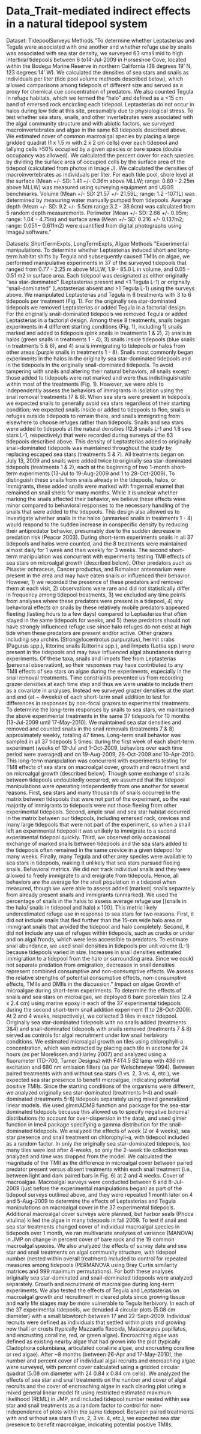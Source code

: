 # Data_Trait-mediated indirect effects in a natural tidepool system

Dataset: TidepoolSurveys
Methods
"To determine whether Leptasterias and Tegula were associated with one another and whether refuge use by snails was associated with sea star density, we surveyed 63 small mid to high intertidal tidepools between 6 to14-Jul-2009 in Horseshoe Cove, located within the Bodega Marine Reserve in northern California (38 degrees 19’ N, 123 degrees 14’ W). We calculated the densities of sea stars and snails as individuals per liter (tide pool volume methods described below), which allowed comparisons among tidepools of different size and served as a proxy for chemical cue concentration of predators. We also counted Tegula in refuge habitats, which we termed the “halo” and defined as a <15 cm band of emersed rock encircling each tidepool. Leptasterias do not occur in halos during low tide at this site, presumably due to physiological stress. 
To test whether sea stars, snails, and other invertebrates were associated with the algal community structure and with abiotic factors, we surveyed macroinvertebrates and algae in the same 63 tidepools described above. We estimated cover of common macroalgal species by placing a large gridded quadrat (1 x 1.5 m with 2 x 2 cm cells) over each tidepool and tallying cells >50% occupied by a given species or bare space (double occupancy was allowed). We calculated the percent cover for each species by dividing the surface area of occupied cells by the surface area of the tidepool (calculated from photos in Image J). We calculated the densities of macroinvertebrates as individuals per liter. For each tide pool, shore level at the surface (Mean +/- SD: 1.41 +/- 0.36m above MLLW; range: 0.60 - 2.25m above MLLW) was measured using surveying equipment and USGS benchmarks. Volume (Mean +/- SD: 21.57 +/- 21.59L; range: 1.2 -107.1L) was determined by measuring water manually pumped from tidepools. Average depth (Mean +/- SD: 9.2 +/- 5.5cm range:3.2 - 38.6cm) was calculated from 5 random depth measurements. Perimeter (Mean +/- SD: 2.66 +/- 0.95m; range: 1.04 - 4.75m) and surface area (Mean +/- SD: 0.216 +/- 0.137m2; range: 0.051 – 0.611m2) were quantified from digital photographs using ImageJ software."

Datasets: ShortTermExpts, LongTermExpts, Algae
Methods
"Experimental manipulations. To determine whether Leptasterias induced short and long-term habitat shifts by Tegula and subsequently caused TMIIs on algae, we performed manipulative experiments in 37 of the surveyed tidepools that ranged from 0.77 - 2.25 m above MLLW, 1.9 - 85.0 L in volume, and 0.05 - 0.51 m2 in surface area. Each tidepool was designated as either originally “sea star-dominated” (Leptasterias present and <1 Tegula L-1) or originally “snail-dominated” (Leptasterias absent and >1 Tegula L-1) using the surveys above. We manipulated Leptasterias and Tegula in 8 treatments with 3 to 6 tidepools per treatment (Fig. 1). For the originally sea star-dominated tidepools we removed Leptasterias or added Tegula in a factorial design. For the originally snail-dominated tidepools we removed Tegula or added Leptasterias in a factorial design. Among these 8 treatments, snails began experiments in 4 different starting conditions (Fig. 1), including 1) snails marked and added to tidepools (pink snails in treatments 1 & 2), 2) snails in halos (green snails in treatments 1 - 4), 3) snails inside tidepools (blue snails in treatments 5 & 6), and 4) snails immigrating to tidepools or halos from other areas (purple snails in treatments 1 - 8). Snails most commonly began experiments in the halos in the originally sea star-dominated tidepools and in the tidepools in the originally snail-dominated tidepools. To avoid tampering with snails and altering their natural behaviors, all snails except those added to tidepools were not marked and were thus indistinguishable within most of the treatments (Fig. 1). However, we were able to independently assess the behaviors of immigrants in isolation using the snail removal treatments (7 & 8). When sea stars were present in tidepools, we expected snails to generally avoid sea stars regardless of their starting condition; we expected snails inside or added to tidepools to flee, snails in refuges outside tidepools to remain there, and snails immigrating from elsewhere to choose refuges rather than tidepools. 
Snails and sea stars were added to tidepools at the natural densities (12.8 snails L-1 and 1.8 sea stars L-1, respectively) that were recorded during surveys of the 63 tidepools described above. This density of Leptasterias added to originally snail-dominated tidepools was maintained throughout the study by replacing escaped sea stars (treatments 5 & 7). All treatments began on July 13, 2009 and snails were added twice to originally sea star-dominated tidepools (treatments 1 & 2), each at the beginning of two 1-month short-term experiments (13-Jul to 19-Aug-2009 and 1 to 28-Oct-2009). To distinguish these snails from snails already in the tidepools, halos, or immigrants, these added snails were marked with fingernail enamel that remained on snail shells for many months. While it is unclear whether marking the snails affected their behavior, we believe these effects were minor compared to behavioral responses to the necessary handling of the snails that were added to the tidepools. This design also allowed us to investigate whether snails in the halos (unmarked snails in treatments 1 - 4) would respond to the sudden increase in conspecific density by reducing their antipredator behavior, presumably due to the sudden decrease in predation risk (Peacor 2003).
During short-term experiments snails in all 37 tidepools and halos were counted, and the 8 treatments were maintained almost daily for 1 week and then weekly for 3 weeks. The second short-term manipulation was concurrent with experiments testing TMII effects of sea stars on microalgal growth (described below). Other predators such as Pisaster ochraceus, Cancer productus, and Romaleon antennarium were present in the area and may have eaten snails or influenced their behavior. However, 1) we recorded the presence of these predators and removed them at each visit, 2) observations were rare and did not statistically differ in frequency among tidepool treatments, 3) we excluded any time points from analyses where these predators were present in a tidepool, 4) any behavioral effects on snails by these relatively mobile predators appeared fleeting (lasting hours to a few days)  compared to Leptasterias that often stayed in the same tidepools for weeks, and 5) these predators should not have strongly influenced refuge use since halo refuges do not exist at high tide when these predators are present and/or active. Other grazers including sea urchins (Strongylocentrotus purpuratus), hermit crabs (Pagurus spp.), littorine snails (Littorina spp.), and limpets (Lottia spp.) were present in the tidepools and may have influenced algal abundances during experiments. Of these taxa, snails and limpets flee from Leptasterias (personal observation), so their responses may have contributed to any TMII effects of sea stars on algae during the experiments, especially in the snail removal treatments. Time constraints prevented us from recording grazer densities at each time step and thus we were unable to include them as a covariate in analyses. Instead we surveyed grazer densities at the start and end (at ~ 4weeks) of each short-term snail addition to test for differences in responses by non-focal grazers to experimental treatments.
To determine the long-term responses by snails to sea stars, we maintained the above experimental treatments in the same 37 tidepools for 10 months (13-Jul-2009 until 17-May-2010). We maintained sea star densities and removed and counted snails in the snail removals (treatments 7 & 8) approximately weekly, totaling 47 times. Long-term snail behavior was sampled in all 37 tidepools 5 times: during the first week of each short-term experiment (weeks of 13-Jul and 1-Oct-2009, behaviors over each time period were averaged) and on 19-Aug-2009, 28-Oct-2009 and 10-Apr-2010. This long-term manipulation was concurrent with experiments testing for TMII effects of sea stars on macroalgal cover, growth and recruitment and on microalgal growth (described below). 
Though some exchange of snails between tidepools undoubtedly occurred, we assumed that the tidepool manipulations were operating independently from one another for several reasons. First, sea stars and many thousands of snails occurred in the matrix between tidepools that were not part of the experiment, so the vast majority of immigrants to tidepools were not those fleeing from other experimental tidepools. Second, ample snail and sea star habitat occurred in the matrix between our tidepools, including emersed rock, crevices and many large tidepools that were not part of the experiment, so when a snail left an experimental tidepool it was unlikely to immigrate to a second experimental tidepool quickly. Third, we observed only occasional exchange of marked snails between tidepools and the sea stars added to the tidepools often remained in the same crevice in a given tidepool for many weeks. Finally, many Tegula and other prey species were available to sea stars in tidepools, making it unlikely that sea stars pursued fleeing snails. 
Behavioral metrics. We did not track individual snails and they were allowed to freely immigrate to and emigrate from tidepools. Hence, all behaviors are the average for the snail population in a tidepool when measured, though we were able to assess added (marked) snails separately from already present snails and immigrants (unmarked). We used the percentage of snails in the halos to assess average refuge use [(snails in the halo/ snails in tidepool and halo) x 100]. This metric likely underestimated refuge use in response to sea stars for two reasons. First, it did not include snails that fled further than the 15-cm wide halo area or immigrant snails that avoided the tidepool and halo completely. Second, it did not include any use of refuges within tidepools, such as cracks or under and on algal fronds, which were less accessible to predators. To estimate snail abundance, we used snail densities in tidepools per unit volume (L-1) because tidepools varied in size. Increases in snail densities estimated immigration to a tidepool from the halo or surrounding area. Since we could not separate predation from emigration, decreases in snail densities represent combined consumptive and non-consumptive effects. We assess the relative strengths of potential consumptive effects, non-consumptive effects, TMIIs and DMIIs in the discussion."
Impact on algae
Growth of microalgae during short-term experiments. To determine the effects of snails and sea stars on microalgae, we deployed 6 bare porcelain tiles (2.4 x 2.4 cm) using marine epoxy in each of the 37 experimental tidepools during the second short-term snail addition experiment (1 to 28-Oct-2009). At 2 and 4 weeks, respectively), we collected 3 tiles in each tidepool. Originally sea star-dominated tidepools with no snails added (treatments 3&4) and snail-dominated tidepools with snails removed (treatments 7 & 8) served as controls for algal recruitment under low snail herbivory conditions. We estimated microalgal growth on tiles using chlorophyll-a concentration, which was extracted by placing each tile in acetone for 24 hours (as per Morelissen and Harley 2007) and analyzed using a fluorometer (TD-700, Turner Designs) with F4T4.5 B2 lamp with 436 nm excitation and 680 nm emission filters (as per Welschmeyer 1994). Between paired treatments with and without sea stars (1 vs. 2, 3 vs. 4, etc.), we expected sea star presence to benefit microalgae, indicating potential positive TMIIs.
Since the starting conditions of the organisms were different, we analyzed originally sea star-dominated (treatments 1-4) and snail-dominated (treatments 5-8) tidepools separately using mixed generalized linear models. We used glmmADMB function and package for the sea-star dominated tidepools because this allowed us to specify negative binomial distributions (to account for over-dispersion in the data), and used glmer function in lme4 package specifying a gamma distribution for the snail-dominated tidepools. We analyzed the effects of week (2 or 4 weeks), sea star presence and snail treatment on chlorophyll-a, with tidepool included as a random factor. In only the originally sea star-dominated tidepools, too many tiles were lost after 4-weeks, so only the 2-week tile collection was analyzed and time was dropped from the model. We calculated the magnitude of the TMII as the difference in microalgal cover between paired predator present versus absent treatments within each snail treatment (i.e., between light and dark paired bars in Fig. 6) at 2 and 4 weeks. 
Cover of macroalgae. Macroalgal surveys were conducted between 6 and 8-Jul-2009 (just before the experimental manipulations began) as part of the tidepool surveys outlined above, and they were repeated 1 month later on 4 and 5-Aug-2009 to determine the effects of Leptasterias and Tegula manipulations on macroalgal cover in the 37 experimental tidepools. Additional macroalgal cover surveys were planned, but harbor seals (Phoca vitulina) killed the algae in many tidepools in fall 2009. To test if snail and sea star treatments changed cover of individual macroalgal species in tidepools over 1 month, we ran multivariate analyses of variance (MANOVA) in JMP on change in percent cover of bare rock and the 19 common macroalgal species. We also analyzed the effects of survey date and sea star and snail treatments on algal community structure, with tidepool number (nested within overall treatment) included to control for repeated measures among tidepools (PERMANOVA using Bray Curtis similarity matrices and 999 maximum permutations). For both these analyses originally sea star-dominated and snail-dominated tidepools were analyzed separately. 
Growth and recruitment of macroalgae during long-term experiments. We also tested the effects of Tegula and Leptasterias on macroalgal growth and recruitment in cleared plots since growing tissue and early life stages may be more vulnerable to Tegula herbivory. In each of the 37 experimental tidepools, we denuded 4 circular plots (5.08 cm diameter) with a small blowtorch between 17 and 22-Sept-2009. Individual recruits were defined as individuals that settled within plots and growing new thalli or crusts (typically Mazzaella flaccida, Mastocarpus papillatus, and encrusting coralline, red, or green algae). Encroaching algae was defined as existing nearby algae that had grown into the plot (typically Cladophora columbiana, articulated coralline algae, and encrusting coralline or red algae). After ~8 months (between 26-Apr and 17-May-2010), the number and percent cover of individual algal recruits and encroaching algae were surveyed, with percent cover calculated using a gridded circular quadrat (5.08 cm diameter with 24 0.84 x 0.84 cm cells). We analyzed the effects of sea star and snail treatments on the number and cover of algal recruits and the cover of encroaching algae in each clearing plot using a mixed general linear model fit using restricted estimated maximum likelihood (REML) in JMP, and included tidepool number nested within sea star and snail treatments as a random factor to control for non-independence of plots within the same tidepool. Between paired treatments with and without sea stars (1 vs. 2, 3 vs. 4, etc.), we expected sea star presence to benefit macroalgae, indicating potential positive TMIIs.

